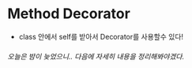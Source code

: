 # Method Decorator

- class 안에서 self를 받아서 Decorator를 사용할수 있다!

###### 오늘은 밤이 늦었으니.. 다음에 자세히 내용을 정리해봐야겠다.
